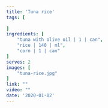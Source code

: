 ```yaml
---
title: 'Tuna rice'
tags: [
    
]
ingredients: [
    "tuna with olive oil | 1 | can",
    "rice | 140 | ml",
    "corn | 1 | can"
]
serves: 2
images: [
    "tuna-rice.jpg"
]
link: ""
video: ""
date: '2020-01-02'
---
```


